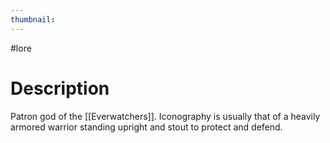 ```yaml
---
thumbnail:
---
```

#lore
# Description
Patron god of the [[Everwatchers]]. Iconography is usually that of a heavily armored warrior standing upright and stout to protect and defend.